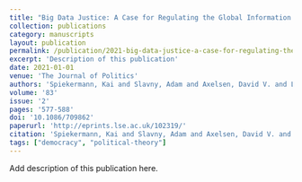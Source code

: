 ```yaml
---
title: "Big Data Justice: A Case for Regulating the Global Information Commons"
collection: publications
category: manuscripts
layout: publication
permalink: /publication/2021-big-data-justice-a-case-for-regulating-the-global-
excerpt: 'Description of this publication'
date: 2021-01-01
venue: 'The Journal of Politics'
authors: 'Spiekermann, Kai and Slavny, Adam and Axelsen, David V. and Lawford-Smith, Holly'
volume: '83'
issue: '2'
pages: '577-588'
doi: '10.1086/709862'
paperurl: 'http://eprints.lse.ac.uk/102319/'
citation: 'Spiekermann, Kai and Slavny, Adam and Axelsen, David V. and Lawford-Smith, Holly (2021) "Big Data Justice: A Case for Regulating the Global Information Commons", The Journal of Politics, 83(2), pp. 577-588.'
tags: ["democracy", "political-theory"]
---
```


Add description of this publication here.